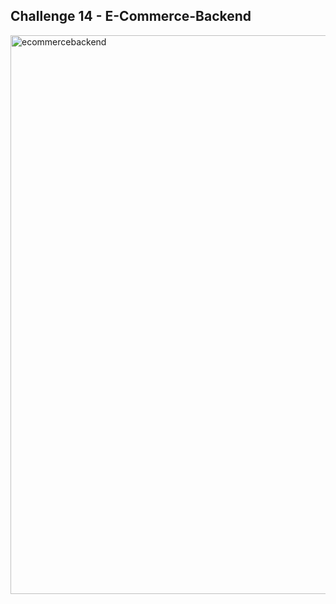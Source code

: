 ## Challenge 14 - E-Commerce-Backend
<img width="894" alt="ecommercebackend" src="https://user-images.githubusercontent.com/105993700/186560096-08aed7bb-c469-4c51-a5fe-f15e0ceba71d.png">
